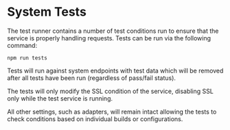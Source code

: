 # System Tests

The test runner contains a number of test conditions run to ensure that the 
service is properly handling requests. Tests can be run via the following command:

```
npm run tests
```

Tests will run against system endpoints with test data which will be removed 
after all tests have been run (regardless of pass/fail status).

The tests will only modify the SSL condition of the service, disabling SSL only 
while the test service is running.

All other settings, such as adapters, will remain intact allowing the tests to 
check conditions based on individual builds or configurations.
